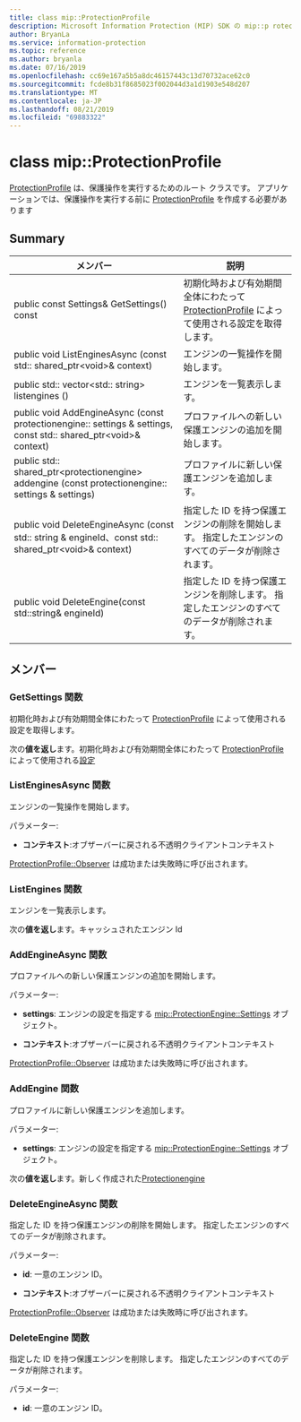 ```yaml
---
title: class mip::ProtectionProfile
description: Microsoft Information Protection (MIP) SDK の mip::p rotectionprofile クラスについて説明します。
author: BryanLa
ms.service: information-protection
ms.topic: reference
ms.author: bryanla
ms.date: 07/16/2019
ms.openlocfilehash: cc69e167a5b5a8dc46157443c13d70732ace62c0
ms.sourcegitcommit: fcde8b31f8685023f002044d3a1d1903e548d207
ms.translationtype: MT
ms.contentlocale: ja-JP
ms.lasthandoff: 08/21/2019
ms.locfileid: "69883322"
---
```

# <a name="class-mipprotectionprofile"></a>class mip::ProtectionProfile 
[ProtectionProfile](class_mip_protectionprofile.md) は、保護操作を実行するためのルート クラスです。
アプリケーションでは、保護操作を実行する前に [ProtectionProfile](class_mip_protectionprofile.md) を作成する必要があります
  
## <a name="summary"></a>Summary
 メンバー                        | 説明                                
--------------------------------|---------------------------------------------
public const Settings& GetSettings() const  |  初期化時および有効期間全体にわたって [ProtectionProfile](class_mip_protectionprofile.md) によって使用される設定を取得します。
public void ListEnginesAsync (const std:: shared_ptr\<void\>& context)  |  エンジンの一覧操作を開始します。
public std:: vector\<std:: string\> listengines ()  |  エンジンを一覧表示します。
public void AddEngineAsync (const protectionengine:: settings & settings, const std:: shared_ptr\<void\>& context)  |  プロファイルへの新しい保護エンジンの追加を開始します。
public std:: shared_ptr\<protectionengine\> addengine (const protectionengine:: settings & settings)  |  プロファイルに新しい保護エンジンを追加します。
public void DeleteEngineAsync (const std:: string & engineId、const std:: shared_ptr\<void\>& context)  |  指定した ID を持つ保護エンジンの削除を開始します。 指定したエンジンのすべてのデータが削除されます。
public void DeleteEngine(const std::string& engineId)  |  指定した ID を持つ保護エンジンを削除します。 指定したエンジンのすべてのデータが削除されます。
  
## <a name="members"></a>メンバー
  
### <a name="getsettings-function"></a>GetSettings 関数
初期化時および有効期間全体にわたって [ProtectionProfile](class_mip_protectionprofile.md) によって使用される設定を取得します。

  
次の**値を返し**ます。初期化時および有効期間全体にわたって [ProtectionProfile](class_mip_protectionprofile.md) によって使用される[設定](class_mip_protectionprofile_settings.md)
  
### <a name="listenginesasync-function"></a>ListEnginesAsync 関数
エンジンの一覧操作を開始します。

パラメーター:  
* **コンテキスト**:オブザーバーに戻される不透明クライアントコンテキスト


[ProtectionProfile::Observer](class_mip_protectionprofile_observer.md) は成功または失敗時に呼び出されます。
  
### <a name="listengines-function"></a>ListEngines 関数
エンジンを一覧表示します。

  
次の**値を返し**ます。キャッシュされたエンジン Id
  
### <a name="addengineasync-function"></a>AddEngineAsync 関数
プロファイルへの新しい保護エンジンの追加を開始します。

パラメーター:  
* **settings**: エンジンの設定を指定する [mip::ProtectionEngine::Settings](class_mip_protectionengine_settings.md) オブジェクト。 


* **コンテキスト**:オブザーバーに戻される不透明クライアントコンテキスト


[ProtectionProfile::Observer](class_mip_protectionprofile_observer.md) は成功または失敗時に呼び出されます。
  
### <a name="addengine-function"></a>AddEngine 関数
プロファイルに新しい保護エンジンを追加します。

パラメーター:  
* **settings**: エンジンの設定を指定する [mip::ProtectionEngine::Settings](class_mip_protectionengine_settings.md) オブジェクト。



  
次の**値を返し**ます。新しく作成された[Protectionengine](class_mip_protectionengine.md)
  
### <a name="deleteengineasync-function"></a>DeleteEngineAsync 関数
指定した ID を持つ保護エンジンの削除を開始します。 指定したエンジンのすべてのデータが削除されます。

パラメーター:  
* **id**: 一意のエンジン ID。 


* **コンテキスト**:オブザーバーに戻される不透明クライアントコンテキスト


[ProtectionProfile::Observer](class_mip_protectionprofile_observer.md) は成功または失敗時に呼び出されます。
  
### <a name="deleteengine-function"></a>DeleteEngine 関数
指定した ID を持つ保護エンジンを削除します。 指定したエンジンのすべてのデータが削除されます。

パラメーター:  
* **id**: 一意のエンジン ID。

